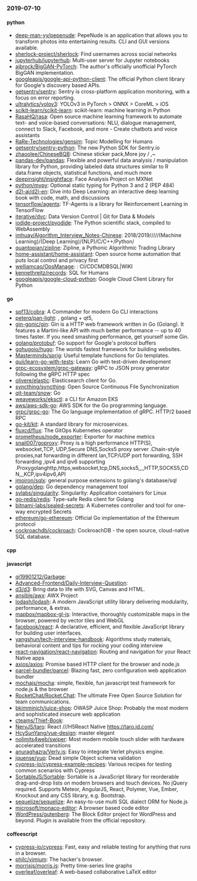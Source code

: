 ### 2019-07-10

#### python
* [deep-man-yy/pepenude](https://github.com/deep-man-yy/pepenude): PepeNude is an application that allows you to transform photos into entertaining results. CLI and GUI versions available.
* [sherlock-project/sherlock](https://github.com/sherlock-project/sherlock):  Find usernames across social networks
* [jupyterhub/jupyterhub](https://github.com/jupyterhub/jupyterhub): Multi-user server for Jupyter notebooks
* [ajbrock/BigGAN-PyTorch](https://github.com/ajbrock/BigGAN-PyTorch): The author's officially unofficial PyTorch BigGAN implementation.
* [googleapis/google-api-python-client](https://github.com/googleapis/google-api-python-client):  The official Python client library for Google's discovery based APIs.
* [getsentry/sentry](https://github.com/getsentry/sentry): Sentry is cross-platform application monitoring, with a focus on error reporting.
* [ultralytics/yolov3](https://github.com/ultralytics/yolov3): YOLOv3 in PyTorch > ONNX > CoreML > iOS
* [scikit-learn/scikit-learn](https://github.com/scikit-learn/scikit-learn): scikit-learn: machine learning in Python
* [RasaHQ/rasa](https://github.com/RasaHQ/rasa):  Open source machine learning framework to automate text- and voice-based conversations: NLU, dialogue management, connect to Slack, Facebook, and more - Create chatbots and voice assistants
* [RaRe-Technologies/gensim](https://github.com/RaRe-Technologies/gensim): Topic Modelling for Humans
* [getsentry/sentry-python](https://github.com/getsentry/sentry-python): The new Python SDK for Sentry.io
* [zhaoolee/ChineseBQB](https://github.com/zhaoolee/ChineseBQB): Chinese sticker pack,More joy / ,~
* [pandas-dev/pandas](https://github.com/pandas-dev/pandas): Flexible and powerful data analysis / manipulation library for Python, providing labeled data structures similar to R data.frame objects, statistical functions, and much more
* [deepinsight/insightface](https://github.com/deepinsight/insightface): Face Analysis Project on MXNet
* [python/mypy](https://github.com/python/mypy): Optional static typing for Python 3 and 2 (PEP 484)
* [d2l-ai/d2l-en](https://github.com/d2l-ai/d2l-en): Dive into Deep Learning: an interactive deep learning book with code, math, and discussions
* [tensorflow/agents](https://github.com/tensorflow/agents): TF-Agents is a library for Reinforcement Learning in TensorFlow
* [iterative/dvc](https://github.com/iterative/dvc): Data Version Control | Git for Data & Models
* [iodide-project/pyodide](https://github.com/iodide-project/pyodide): The Python scientific stack, compiled to WebAssembly
* [imhuay/Algorithm_Interview_Notes-Chinese](https://github.com/imhuay/Algorithm_Interview_Notes-Chinese): 2018/2019/////(Machine Learning)/(Deep Learning)/(NLP)/C/C++/Python/
* [quantopian/zipline](https://github.com/quantopian/zipline): Zipline, a Pythonic Algorithmic Trading Library
* [home-assistant/home-assistant](https://github.com/home-assistant/home-assistant):  Open source home automation that puts local control and privacy first
* [welliamcao/OpsManage](https://github.com/welliamcao/OpsManage): : CI/CDCMDBSQL|WIKI
* [kennethreitz/records](https://github.com/kennethreitz/records): SQL for Humans
* [googleapis/google-cloud-python](https://github.com/googleapis/google-cloud-python): Google Cloud Client Library for Python

#### go
* [spf13/cobra](https://github.com/spf13/cobra): A Commander for modern Go CLI interactions
* [peterq/pan-light](https://github.com/peterq/pan-light): , golang + qt5, 
* [gin-gonic/gin](https://github.com/gin-gonic/gin): Gin is a HTTP web framework written in Go (Golang). It features a Martini-like API with much better performance -- up to 40 times faster. If you need smashing performance, get yourself some Gin.
* [golang/protobuf](https://github.com/golang/protobuf): Go support for Google's protocol buffers
* [gohugoio/hugo](https://github.com/gohugoio/hugo): The worlds fastest framework for building websites.
* [Masterminds/sprig](https://github.com/Masterminds/sprig): Useful template functions for Go templates.
* [quii/learn-go-with-tests](https://github.com/quii/learn-go-with-tests): Learn Go with test-driven development
* [grpc-ecosystem/grpc-gateway](https://github.com/grpc-ecosystem/grpc-gateway): gRPC to JSON proxy generator following the gRPC HTTP spec
* [olivere/elastic](https://github.com/olivere/elastic): Elasticsearch client for Go.
* [syncthing/syncthing](https://github.com/syncthing/syncthing): Open Source Continuous File Synchronization
* [qit-team/snow](https://github.com/qit-team/snow): Go
* [weaveworks/eksctl](https://github.com/weaveworks/eksctl): a CLI for Amazon EKS
* [aws/aws-sdk-go](https://github.com/aws/aws-sdk-go): AWS SDK for the Go programming language.
* [grpc/grpc-go](https://github.com/grpc/grpc-go): The Go language implementation of gRPC. HTTP/2 based RPC
* [go-kit/kit](https://github.com/go-kit/kit): A standard library for microservices.
* [fluxcd/flux](https://github.com/fluxcd/flux): The GitOps Kubernetes operator
* [prometheus/node_exporter](https://github.com/prometheus/node_exporter): Exporter for machine metrics
* [snail007/goproxy](https://github.com/snail007/goproxy): Proxy is a high performance HTTP(S), websocket,TCP, UDP,Secure DNS,Socks5 proxy server .Chain-style proxies,nat forwarding in different lan,TCP/UDP port forwarding, SSH forwarding ,ipv4 and ipv6 supporting .Proxygolanghttp,https,websocket,tcp,DNS,socks5,,,,HTTP,SOCKS5,CDN,,,KCP,ipv4ipv6,API
* [jmoiron/sqlx](https://github.com/jmoiron/sqlx): general purpose extensions to golang's database/sql
* [golang/dep](https://github.com/golang/dep): Go dependency management tool
* [sylabs/singularity](https://github.com/sylabs/singularity): Singularity: Application containers for Linux
* [go-redis/redis](https://github.com/go-redis/redis): Type-safe Redis client for Golang
* [bitnami-labs/sealed-secrets](https://github.com/bitnami-labs/sealed-secrets): A Kubernetes controller and tool for one-way encrypted Secrets
* [ethereum/go-ethereum](https://github.com/ethereum/go-ethereum): Official Go implementation of the Ethereum protocol
* [cockroachdb/cockroach](https://github.com/cockroachdb/cockroach): CockroachDB - the open source, cloud-native SQL database.

#### cpp

#### javascript
* [qi19901212/Garbage](https://github.com/qi19901212/Garbage): 
* [Advanced-Frontend/Daily-Interview-Question](https://github.com/Advanced-Frontend/Daily-Interview-Question): 
* [d3/d3](https://github.com/d3/d3): Bring data to life with SVG, Canvas and HTML. 
* [ansible/awx](https://github.com/ansible/awx): AWX Project
* [lodash/lodash](https://github.com/lodash/lodash): A modern JavaScript utility library delivering modularity, performance, & extras.
* [mapbox/mapbox-gl-js](https://github.com/mapbox/mapbox-gl-js): Interactive, thoroughly customizable maps in the browser, powered by vector tiles and WebGL
* [facebook/react](https://github.com/facebook/react): A declarative, efficient, and flexible JavaScript library for building user interfaces.
* [yangshun/tech-interview-handbook](https://github.com/yangshun/tech-interview-handbook):  Algorithms study materials, behavioral content and tips for rocking your coding interview
* [react-navigation/react-navigation](https://github.com/react-navigation/react-navigation): Routing and navigation for your React Native apps
* [axios/axios](https://github.com/axios/axios): Promise based HTTP client for the browser and node.js
* [parcel-bundler/parcel](https://github.com/parcel-bundler/parcel):  Blazing fast, zero configuration web application bundler
* [mochajs/mocha](https://github.com/mochajs/mocha):  simple, flexible, fun javascript test framework for node.js & the browser
* [RocketChat/Rocket.Chat](https://github.com/RocketChat/Rocket.Chat): The ultimate Free Open Source Solution for team communications.
* [bkimminich/juice-shop](https://github.com/bkimminich/juice-shop): OWASP Juice Shop: Probably the most modern and sophisticated insecure web application
* [cteams/Thief-Book](https://github.com/cteams/Thief-Book): 
* [NervJS/taro](https://github.com/NervJS/taro):  React ///H5React Native  https://taro.jd.com/
* [HcySunYang/vue-design](https://github.com/HcySunYang/vue-design):  master elegant
* [nolimits4web/swiper](https://github.com/nolimits4web/swiper): Most modern mobile touch slider with hardware accelerated transitions
* [anuraghazra/Verly.js](https://github.com/anuraghazra/Verly.js):  Easy to integrate Verlet physics engine. 
* [jquense/yup](https://github.com/jquense/yup): Dead simple Object schema validation
* [cypress-io/cypress-example-recipes](https://github.com/cypress-io/cypress-example-recipes): Various recipes for testing common scenarios with Cypress
* [SortableJS/Sortable](https://github.com/SortableJS/Sortable): Sortable  is a JavaScript library for reorderable drag-and-drop lists on modern browsers and touch devices. No jQuery required. Supports Meteor, AngularJS, React, Polymer, Vue, Ember, Knockout and any CSS library, e.g. Bootstrap.
* [sequelize/sequelize](https://github.com/sequelize/sequelize): An easy-to-use multi SQL dialect ORM for Node.js
* [microsoft/monaco-editor](https://github.com/microsoft/monaco-editor): A browser based code editor
* [WordPress/gutenberg](https://github.com/WordPress/gutenberg): The Block Editor project for WordPress and beyond. Plugin is available from the official repository.

#### coffeescript
* [cypress-io/cypress](https://github.com/cypress-io/cypress): Fast, easy and reliable testing for anything that runs in a browser.
* [philc/vimium](https://github.com/philc/vimium): The hacker's browser.
* [morrisjs/morris.js](https://github.com/morrisjs/morris.js): Pretty time-series line graphs
* [overleaf/overleaf](https://github.com/overleaf/overleaf): A web-based collaborative LaTeX editor
